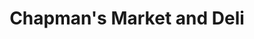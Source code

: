 ---
title: "Chapman's Market and Deli"
url: /middleport/chapmans-market-and-deli/
shop: convenience
---